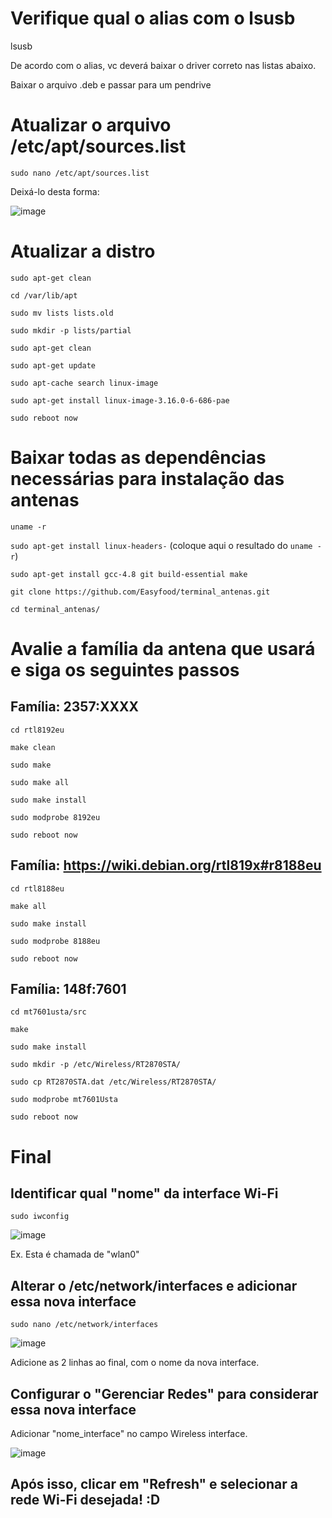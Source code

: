 # Verifique qual o alias com o lsusb
lsusb

De acordo com o alias, vc deverá baixar o driver correto nas listas abaixo.

Baixar o arquivo .deb e passar para um pendrive

# Atualizar o arquivo /etc/apt/sources.list

`sudo nano /etc/apt/sources.list`

Deixá-lo desta forma:

![image](https://github.com/Easyfood/nutrebem-terminal-linux/assets/10848224/33922cc2-08b4-42d7-8467-d2d05699c5e3)

# Atualizar a distro
`sudo apt-get clean`

`cd /var/lib/apt`

`sudo mv lists lists.old`

`sudo mkdir -p lists/partial`

`sudo apt-get clean`

`sudo apt-get update`

`sudo apt-cache search linux-image`

`sudo apt-get install linux-image-3.16.0-6-686-pae`

`sudo reboot now`

# Baixar todas as dependências necessárias para instalação das antenas

`uname -r`

`sudo apt-get install linux-headers-` (coloque aqui o resultado do `uname -r`)

`sudo apt-get install gcc-4.8 git build-essential make`

`git clone https://github.com/Easyfood/terminal_antenas.git`

`cd terminal_antenas/`

# Avalie a família da antena que usará e siga os seguintes passos
 
##  Família: 2357:XXXX

`cd rtl8192eu`

`make clean`

`sudo make`

`sudo make all`

`sudo make install`

`sudo modprobe 8192eu`

`sudo reboot now`

## Família: https://wiki.debian.org/rtl819x#r8188eu

`cd rtl8188eu`

`make all`

`sudo make install`

`sudo modprobe 8188eu`

`sudo reboot now`

## Família: 148f:7601

`cd mt7601usta/src `

`make`

`sudo make install`

`sudo mkdir -p /etc/Wireless/RT2870STA/`

`sudo cp RT2870STA.dat /etc/Wireless/RT2870STA/`

`sudo modprobe mt7601Usta`

`sudo reboot now`

# Final

## Identificar qual "nome" da interface Wi-Fi

`sudo iwconfig`

![image](https://github.com/Easyfood/terminal_antenas/assets/10848224/d479aa67-975d-485c-9364-d90c17c7d54a)

Ex. Esta é chamada de "wlan0"

## Alterar o /etc/network/interfaces e adicionar essa nova interface

`sudo nano /etc/network/interfaces`

![image](https://github.com/Easyfood/terminal_antenas/assets/10848224/3cb2da43-9659-4c71-9500-cf5430638b24)

Adicione as 2 linhas ao final, com o nome da nova interface.

## Configurar o "Gerenciar Redes" para considerar essa nova interface

Adicionar "nome_interface" no campo Wireless interface.

![image](https://github.com/Easyfood/terminal_antenas/assets/10848224/b5ba3202-577a-4d46-8b79-37b9541ac3b2)

## Após isso, clicar em "Refresh" e selecionar a rede Wi-Fi desejada! :D


